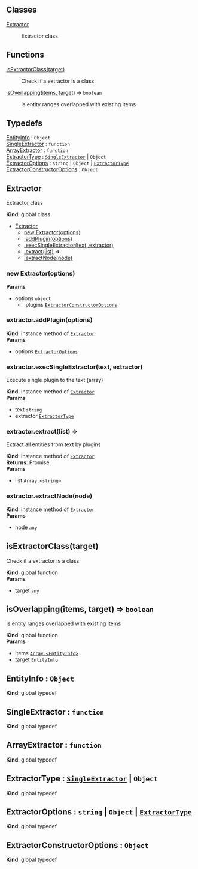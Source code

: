 ## Classes

<dl>
<dt><a href="#Extractor">Extractor</a></dt>
<dd><p>Extractor class</p>
</dd>
</dl>

## Functions

<dl>
<dt><a href="#isExtractorClass">isExtractorClass(target)</a></dt>
<dd><p>Check if a extractor is a class</p>
</dd>
<dt><a href="#isOverlapping">isOverlapping(items, target)</a> ⇒ <code>boolean</code></dt>
<dd><p>Is entity ranges overlapped with existing items</p>
</dd>
</dl>

## Typedefs

<dl>
<dt><a href="#EntityInfo">EntityInfo</a> : <code>Object</code></dt>
<dd></dd>
<dt><a href="#SingleExtractor">SingleExtractor</a> : <code>function</code></dt>
<dd></dd>
<dt><a href="#ArrayExtractor">ArrayExtractor</a> : <code>function</code></dt>
<dd></dd>
<dt><a href="#ExtractorType">ExtractorType</a> : <code><a href="#SingleExtractor">SingleExtractor</a></code> | <code>Object</code></dt>
<dd></dd>
<dt><a href="#ExtractorOptions">ExtractorOptions</a> : <code>string</code> | <code>Object</code> | <code><a href="#ExtractorType">ExtractorType</a></code></dt>
<dd></dd>
<dt><a href="#ExtractorConstructorOptions">ExtractorConstructorOptions</a> : <code>Object</code></dt>
<dd></dd>
</dl>

<a name="Extractor"></a>

## Extractor
Extractor class

**Kind**: global class  

* [Extractor](#Extractor)
    * [new Extractor(options)](#new_Extractor_new)
    * [.addPlugin(options)](#Extractor+addPlugin)
    * [.execSingleExtractor(text, extractor)](#Extractor+execSingleExtractor)
    * [.extract(list)](#Extractor+extract) ⇒
    * [.extractNode(node)](#Extractor+extractNode)

<a name="new_Extractor_new"></a>

### new Extractor(options)
**Params**

- options <code>object</code>
    - .plugins [<code>ExtractorConstructorOptions</code>](#ExtractorConstructorOptions)

<a name="Extractor+addPlugin"></a>

### extractor.addPlugin(options)
**Kind**: instance method of [<code>Extractor</code>](#Extractor)  
**Params**

- options [<code>ExtractorOptions</code>](#ExtractorOptions)

<a name="Extractor+execSingleExtractor"></a>

### extractor.execSingleExtractor(text, extractor)
Execute single plugin to the text (array)

**Kind**: instance method of [<code>Extractor</code>](#Extractor)  
**Params**

- text <code>string</code>
- extractor [<code>ExtractorType</code>](#ExtractorType)

<a name="Extractor+extract"></a>

### extractor.extract(list) ⇒
Extract all entities from text by plugins

**Kind**: instance method of [<code>Extractor</code>](#Extractor)  
**Returns**: Promise<EntityInfo>  
**Params**

- list <code>Array.&lt;string&gt;</code>

<a name="Extractor+extractNode"></a>

### extractor.extractNode(node)
**Kind**: instance method of [<code>Extractor</code>](#Extractor)  
**Params**

- node <code>any</code>

<a name="isExtractorClass"></a>

## isExtractorClass(target)
Check if a extractor is a class

**Kind**: global function  
**Params**

- target <code>any</code>

<a name="isOverlapping"></a>

## isOverlapping(items, target) ⇒ <code>boolean</code>
Is entity ranges overlapped with existing items

**Kind**: global function  
**Params**

- items [<code>Array.&lt;EntityInfo&gt;</code>](#EntityInfo)
- target [<code>EntityInfo</code>](#EntityInfo)

<a name="EntityInfo"></a>

## EntityInfo : <code>Object</code>
**Kind**: global typedef  
<a name="SingleExtractor"></a>

## SingleExtractor : <code>function</code>
**Kind**: global typedef  
<a name="ArrayExtractor"></a>

## ArrayExtractor : <code>function</code>
**Kind**: global typedef  
<a name="ExtractorType"></a>

## ExtractorType : [<code>SingleExtractor</code>](#SingleExtractor) \| <code>Object</code>
**Kind**: global typedef  
<a name="ExtractorOptions"></a>

## ExtractorOptions : <code>string</code> \| <code>Object</code> \| [<code>ExtractorType</code>](#ExtractorType)
**Kind**: global typedef  
<a name="ExtractorConstructorOptions"></a>

## ExtractorConstructorOptions : <code>Object</code>
**Kind**: global typedef  
